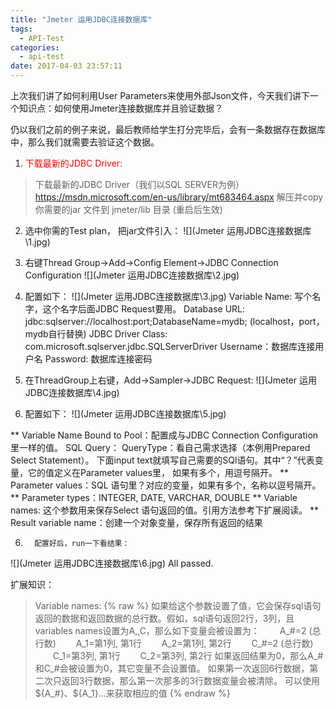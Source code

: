 ```yaml
---
title: "Jmeter 运用JDBC连接数据库"
tags:
  - API-Test
categories:
  - api-test
date: 2017-04-03 23:57:11
---
```

上次我们讲了如何利用User Parameters来使用外部Json文件，今天我们讲下一个知识点：如何使用Jmeter连接数据库并且验证数据？
<!--more-->

仍以我们之前的例子来说，最后教师给学生打分完毕后，会有一条数据存在数据库中，那么我们就需要去验证这个数据。
1. <font color="#FF0000">下载最新的JDBC Driver:</font>
>下载最新的JDBC Driver（我们以SQL SERVER为例）
https://msdn.microsoft.com/en-us/library/mt683464.aspx
解压并copy你需要的jar 文件到 jmeter/lib 目录 (重启后生效)

2. 选中你需的Test plan， 把jar文件引入：
![](Jmeter 运用JDBC连接数据库\1.jpg)
3. 右键Thread Group->Add->Config Element->JDBC Connection Configuration
![](Jmeter 运用JDBC连接数据库\2.jpg)
4. 配置如下：
![](Jmeter 运用JDBC连接数据库\3.jpg)
Variable Name:  写个名字，这个名字后面JDBC Request要用。
Database URL:  jdbc:sqlserver://localhost:port;DatabaseName=mydb;  (localhost，port，mydb自行替换)
JDBC Driver Class: com.microsoft.sqlserver.jdbc.SQLServerDriver
Username：数据库连接用户名
Password: 数据库连接密码

5. 在ThreadGroup上右键，Add->Sampler->JDBC Request:
![](Jmeter 运用JDBC连接数据库\4.jpg)
6. 配置如下：
![](Jmeter 运用JDBC连接数据库\5.jpg)

** Variable Name Bound to Pool：配置成与JDBC Connection Configuration里一样的值。
SQL Query：
                      QueryType：看自己需求选择（本例用Prepared Select Statement）。
                       下面input text就填写自己需要的SQl语句。其中“？”代表变量，它的值定义在Parameter values里， 如果有多个，用逗号隔开。
** Parameter values：SQL 语句里？对应的变量，如果有多个，名称以逗号隔开。
** Parameter types：INTEGER, DATE, VARCHAR, DOUBLE
** Variable names: 这个参数用来保存Select 语句返回的值。引用方法参考下扩展阅读。
** Result variable name：创建一个对象变量，保存所有返回的结果

6.       配置好后，run一下看结果：
![](Jmeter 运用JDBC连接数据库\6.jpg)
All passed.

扩展知识：
>Variable names: {% raw %}
如果给这个参数设置了值，它会保存sql语句返回的数据和返回数据的总行数。假如，sql语句返回2行，3列，且variables names设置为A,,C，那么如下变量会被设置为：
　　A_#=2 (总行数)
　　A_1=第1列, 第1行
　　A_2=第1列, 第2行 
　　C_#=2 (总行数) 
　　C_1=第3列, 第1行
　　C_2=第3列, 第2行
如果返回结果为0，那么A_#和C_#会被设置为0，其它变量不会设置值。
如果第一次返回6行数据，第二次只返回3行数据，那么第一次那多的3行数据变量会被清除。
可以使用${A_#}、${A_1}...来获取相应的值
{% endraw %}
